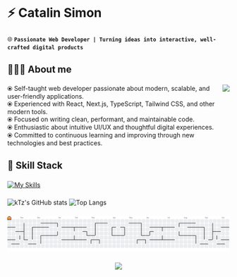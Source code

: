 <h1 align="left">⚡️ Catalin Simon</h1>

###

🌐 **`Passionate Web Developer | Turning ideas into interactive, well-crafted digital products`**

###

<h2 align="left">👨🏻‍💻 About me</h2>

###

<img align="right" height="180" src="https://media4.giphy.com/media/v1.Y2lkPTc5MGI3NjExMmd4djFqZHhrdzh3enJ2b2dweHZ6N2wzYXF5bGQybjdnam1xOW1sbiZlcD12MV9pbnRlcm5hbF9naWZfYnlfaWQmY3Q9Zw/S9P6EzVR5a5jR2ARgX/giphy.gif"  />

###

⦿ Self-taught web developer passionate about modern, scalable, and user-friendly applications.<br>
⦿ Experienced with React, Next.js, TypeScript, Tailwind CSS, and other modern tools.<br>
⦿ Focused on writing clean, performant, and maintainable code.<br>
⦿ Enthusiastic about intuitive UI/UX and thoughtful digital experiences.<br>
⦿ Committed to continuous learning and improving through new technologies and best practices.<br>

###

<h2 align="left">🧰 Skill Stack</h2>

###

[![My Skills](https://skillicons.dev/icons?i=html,css,sass,js,react,nextjs,ts,tailwind,redux,vite,vercel,threejs,vscode,npm,git,github,nodejs,express,mongodb,arduino)](https://skillicons.dev)

###

![kTz's GitHub stats](https://github-readme-stats.vercel.app/api?username=kTz1&show_icons=true&theme=gruvbox)
![Top Langs](https://github-readme-stats.vercel.app/api/top-langs/?username=kTz1&layout=compact&theme=gruvbox)

###

<picture>
  <source media="(prefers-color-scheme: dark)" srcset="https://raw.githubusercontent.com/kTz1/kTz1/output/pacman-contribution-graph-dark.svg">
  <source media="(prefers-color-scheme: light)" srcset="https://raw.githubusercontent.com/kTz1/kTz1/output/pacman-contribution-graph.svg">
  <img alt="pacman contribution graph" src="https://raw.githubusercontent.com/kTz1/kTz1/output/pacman-contribution-graph.svg">
</picture>

###

<div align="center">
  <img src="https://visitor-badge.laobi.icu/badge?page_id=kTz1.kTz1&"  />
</div>
